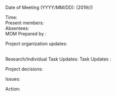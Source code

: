   Date of Meeting (YYYY/MM/DD):  (2019//)<br/>
  
  Time:  <br/>
  Present members: <br/>
  Absentees:   <br/>
  MOM Prepared by : 
  
  Project organization updates:<br/>  <br/>
  
  
  Research/Individual Task Updates: Task Updates :<br/>
  
  
  Project decisions: <br/> 

  Issues: <br/>

  Action: <br/>


<!--- Please write detailed commit messages--->

